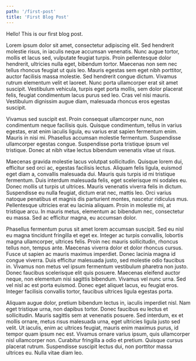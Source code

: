 ```yaml
---
path: '/first-post'
title: 'First Blog Post'
---
```


Hello! This is our first blog post.

Lorem ipsum dolor sit amet, consectetur adipiscing elit. Sed hendrerit molestie risus, in iaculis neque accumsan venenatis. Nunc augue tortor, mollis et lacus sed, vulputate feugiat turpis. Proin pellentesque dolor hendrerit, ultricies nulla eget, bibendum tortor. Maecenas non sem nec tellus rhoncus feugiat ut quis leo. Mauris egestas sem eget nibh porttitor, auctor facilisis massa molestie. Sed hendrerit congue dictum. Vivamus rutrum elementum velit et laoreet. Nunc porta ullamcorper erat sit amet suscipit. Vestibulum vehicula, turpis eget porta mollis, sem dolor placerat felis, feugiat condimentum lacus purus sed leo. Cras vel nisi mauris. Vestibulum dignissim augue diam, malesuada rhoncus eros egestas suscipit.

Vivamus sed suscipit est. Proin consequat ullamcorper nunc, non condimentum neque facilisis quis. Quisque condimentum, tellus in varius egestas, erat enim iaculis ligula, eu varius erat sapien fermentum enim. Mauris in nisi mi. Phasellus accumsan molestie fermentum. Suspendisse ullamcorper egestas congue. Suspendisse porta tristique ipsum vel tristique. Donec at nibh vitae lectus bibendum venenatis vitae ut risus.

Maecenas gravida molestie lacus volutpat sollicitudin. Quisque lorem dui, efficitur sed orci ac, egestas facilisis lectus. Aliquam felis ligula, euismod eget diam a, convallis malesuada dui. Mauris quis turpis id mi tristique fermentum. Duis interdum malesuada felis, eget scelerisque mi sodales eu. Donec mollis ut turpis ut ultrices. Mauris venenatis viverra felis in dictum. Suspendisse eu nulla feugiat, dictum erat nec, mattis leo. Orci varius natoque penatibus et magnis dis parturient montes, nascetur ridiculus mus. Pellentesque ultricies erat eu lacinia aliquam. Proin in molestie mi, at tristique arcu. In mauris metus, elementum ac bibendum nec, consectetur eu massa. Sed ac efficitur magna, eu accumsan dolor.

Phasellus fermentum purus sit amet lorem accumsan suscipit. Sed eu nisl eu magna tincidunt fringilla et eget ex. Integer ac turpis convallis, lobortis magna ullamcorper, ultrices felis. Proin nec mauris sollicitudin, rhoncus tellus non, tempus ante. Maecenas viverra dolor et dolor rhoncus cursus. Fusce ut sapien ac mauris maximus imperdiet. Donec lacinia magna id congue viverra. Duis efficitur malesuada justo, sed molestie odio faucibus in. Vivamus non metus vel ipsum fermentum vestibulum pharetra non justo. Donec faucibus scelerisque elit quis posuere. Maecenas eleifend auctor neque, non elementum nisi sagittis bibendum. Vivamus vel nunc urna. Sed vel nisl ac est porta euismod. Donec eget aliquet lacus, eu feugiat eros. Integer facilisis convallis tortor, faucibus ultrices ligula egestas porta.

Aliquam augue dolor, pretium bibendum lectus in, iaculis imperdiet nisl. Nam eget tristique urna, non dapibus tortor. Donec faucibus eu lectus et sollicitudin. Mauris sagittis sem at venenatis posuere. Sed interdum, ex et mollis ornare, metus risus malesuada urna, eget ultricies ligula justo sed velit. Ut iaculis, enim ac ultrices feugiat, mauris enim maximus purus, id tempor quam ipsum nec est. Vivamus ornare varius ipsum, quis ullamcorper nisl ullamcorper non. Curabitur fringilla a odio et pretium. Quisque cursus placerat rutrum. Suspendisse suscipit lectus dui, non porttitor massa ultrices eu. Nulla vitae diam leo.